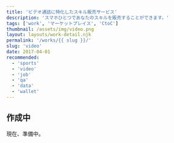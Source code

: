 ```yaml
---
title: 'ビデオ通話に特化したスキル販売サービス'
description: 'スマホひとつであなたのスキルを販売することができます。'
tags: ['work', 'マーケットプレイス', 'CtoC']
thumbnail: /assets/img/video.png
layout: layouts/work-detail.njk
permalink: '/works/{{ slug }}/'
slug: 'video'
date: 2017-04-01
recommended:
  - 'sports'
  - 'video'
  - 'job'
  - 'qa'
  - 'data'
  - 'wallet'
---
```


## 作成中

現在、準備中。
